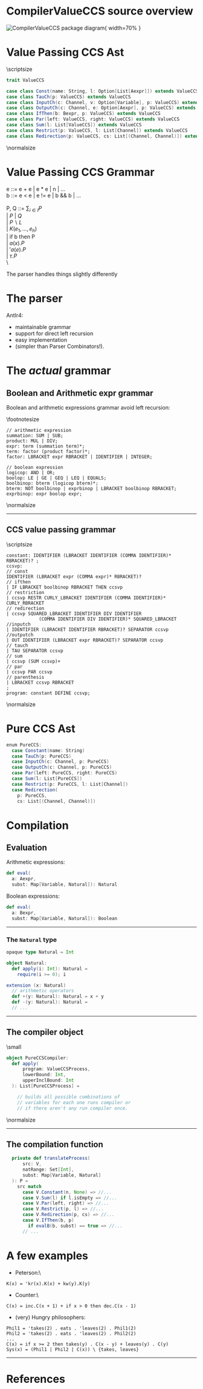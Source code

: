# CompilerValueCCS source overview

![CompilerValueCCS package diagram](img/valuePassing-package_diagram.png){ width=70% }

# Value Passing CCS Ast

\scriptsize
```scala
trait ValueCCS

case class Const(name: String, l: Option[List[Aexpr]]) extends ValueCCS
case class TauCh(p: ValueCCS) extends ValueCCS
case class InputCh(c: Channel, v: Option[Variable], p: ValueCCS) extends ValueCCS
case class OutputCh(c: Channel, e: Option[Aexpr], p: ValueCCS) extends ValueCCS
case class IfThen(b: Bexpr, p: ValueCCS) extends ValueCCS
case class Par(left: ValueCCS, right: ValueCCS) extends ValueCCS
case class Sum(l: List[ValueCCS]) extends ValueCCS
case class Restrict(p: ValueCCS, l: List[Channel]) extends ValueCCS
case class Redirection(p: ValueCCS, cs: List[(Channel, Channel)]) extends ValueCCS
```
\normalsize

# Value Passing CCS Grammar

e ::= e + e | e * e | n | ... \
b ::= e < e | e != e | b && b | ... \
\
P, Q ::= $\sum_{i\in I}P$ \
| $P\ |\ Q$ \
| $P\backslash L$ \
| $K(e_1,...,e_h)$ \
| $\mbox{if b then P}$ \
| $a(x).P$ \
| $'a(e).P$ \
| $\tau.P$ \
\

The parser handles things slightly differently

# The parser

Antlr4:

 - maintainable grammar
 - support for direct left recursion
 - easy implementation
 - (simpler than Parser Combinators!).

# The _actual_ grammar

## Boolean and Arithmetic expr grammar

Boolean and arithmetic expressions grammar avoid left recursion:

\footnotesize
```antlr4
// arithmetic expression
summation: SUM | SUB;
product: MUL | DIV;
expr: term (summation term)*;
term: factor (product factor)*;
factor: LBRACKET expr RBRACKET | IDENTIFIER | INTEGER;

// boolean expression
logicop: AND | OR;
boolop: LE | GE | GEQ | LEQ | EQUALS;
boolbinop: bterm (logicop bterm)*;
bterm: NOT boolbinop | exprbinop | LBRACKET boolbinop RBRACKET;
exprbinop: expr boolop expr;
```
\normalsize

---------------

## CCS value passing grammar

\scriptsize
```antlr4
constant: IDENTIFIER (LBRACKET IDENTIFIER (COMMA IDENTIFIER)* RBRACKET)? ;
ccsvp: 
// const
IDENTIFIER (LBRACKET expr (COMMA expr)* RBRACKET)?
// ifthen
| IF LBRACKET boolbinop RBRACKET THEN ccsvp
// restriction
| ccsvp RESTR CURLY_LBRACKET IDENTIFIER (COMMA IDENTIFIER)* CURLY_RBRACKET
// redirection
| ccsvp SQUARED_LBRACKET IDENTIFIER DIV IDENTIFIER 
            (COMMA IDENTIFIER DIV IDENTIFIER)* SQUARED_LBRACKET
//inputch
| IDENTIFIER (LBRACKET IDENTIFIER RBRACKET)? SEPARATOR ccsvp
//outputch
| OUT IDENTIFIER (LBRACKET expr RBRACKET)? SEPARATOR ccsvp
// tauch
| TAU SEPARATOR ccsvp
// sum
| ccsvp (SUM ccsvp)+
// par
| ccsvp PAR ccsvp
// parenthesis
| LBRACKET ccsvp RBRACKET
;
program: constant DEFINE ccsvp;
```

\normalsize

# Pure CCS Ast

```scala
enum PureCCS:
  case Constant(name: String)
  case TauCh(p: PureCCS)
  case InputCh(c: Channel, p: PureCCS)
  case OutputCh(c: Channel, p: PureCCS)
  case Par(left: PureCCS, right: PureCCS)
  case Sum(l: List[PureCCS])
  case Restrict(p: PureCCS, l: List[Channel])
  case Redirection(
    p: PureCCS, 
    cs: List[(Channel, Channel)])
```

# Compilation

## Evaluation

Arithmetic expressions:

```scala
def eval(
  a: Aexpr, 
  subst: Map[Variable, Natural]): Natural
```

Boolean expressions:

```scala
def eval(
  a: Bexpr, 
  subst: Map[Variable, Natural]): Boolean
```

-----------

### The `Natural` type

```scala
opaque type Natural = Int

object Natural:
  def apply(i: Int): Natural =
    require(i >= 0); i

extension (x: Natural)
  // arithmetic operators
  def +(y: Natural): Natural = x + y
  def -(y: Natural): Natural =
  // ...
```

------------------

## The compiler object

\small
```scala
object PureCCSCompiler:
  def apply(
      program: ValueCCSProcess,
      lowerBound: Int,
      upperInclBound: Int
  ): List[PureCCSProcess] =

    // builds all possible combinations of 
    // variables for each one runs compiler or
    // if there aren't any run compiler once.

```
\normalsize

------------------

## The compilation function

```scala
  private def translateProcess(
      src: V,
      natRange: Set[Int],
      subst: Map[Variable, Natural]
  ): P =
    src match
      case V.Constant(n, None) => //...
      case V.Sum(l) if l.isEmpty => //...
      case V.Par(left, right) => //...
      case V.Restrict(p, l) => //...
      case V.Redirection(p, cs) => //...
      case V.IfThen(b, p) 
        if evalB(b, subst) == true => //...
      // ...

```

# A few examples

 - Peterson:\

`K(x) = 'kr(x).K(x) + kw(y).K(y)`

 - Counter:\

`C(x) = inc.C(x + 1) + if x > 0 then dec.C(x - 1)`

 - (very) Hungry philosophers: 
    
```
Phil1 = 'takes(2) . eats . 'leaves(2) . Phil1(2)
Phil2 = 'takes(2) . eats . 'leaves(2) . Phil2(2)
...
C(x) = if x >= 2 then takes(y) . C(x - y) + leaves(y) . C(y)
Sys(x) = (Phil1 | Phil2 | C(x)) \ {takes, leaves}
```

-----------------

# References
